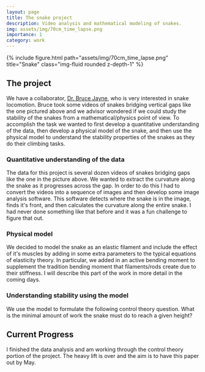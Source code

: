 ```yaml
---
layout: page
title: The snake project
description: Video analysis and mathematical modeling of snakes.
img: assets/img/70cm_time_lapse.png
importance: 1
category: work
---
```



{% include figure.html path="assets/img/70cm_time_lapse.png" title="Snake" class="img-fluid rounded z-depth-1" %}

## The project

We have a collaborator, [Dr. Bruce Jayne](https://www.artsci.uc.edu/departments/biology/fac-staff/jayne.html),
who is very interested in snake locomotion. Bruce took some videos of snakes bridging vertical gaps like the one
pictured above and we advisor wondered if we could study the stability of the snakes from a mathematical/physics point of view. To
accomplish the task we wanted to first develop a quantitative understanding of the data, then develop a physical model of the snake, 
and then use the physical model to understand the stability properties of the snakes as they do their climbing tasks. 

### Quantitative understanding of the data

The data for this project is several dozen videos of snakes bridging gaps like the one in the picture above. We wanted
to extract the curvature along the snake as it progresses across the gap. In order
to do this I had to convert the videos into a sequence of images and then develop some image analysis software. This software
detects where the snake is in the image, finds it's front, and then calculates the curvature along the entire snake. I had 
never done something like that before and it was a fun challenge to figure that out. 

### Physical model

We decided to model the snake as an elastic filament and include the effect of it's muscles by adding in some extra
parameters to the typical equations of elasticity theory. In particular, we added in an active bending moment to 
supplement the tradition bending moment that filaments/rods create due to their stiffness. I will describe this part of the work
in more detail in the coming days.

### Understanding stability using the model

We use the model to formulate the following control theory question. What is the minimal amount of work the snake
must do to reach a given height?

## Current Progress

I finished the data analysis and am working through the control theory portion of the project. The heavy lift is over and the
aim is to have this paper out by May.